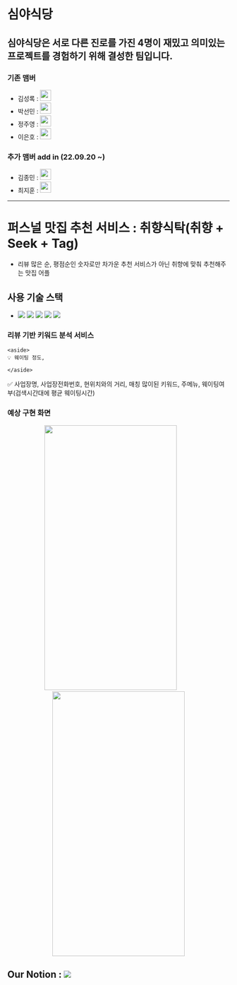 # 심야식당
<!--
<p align='center'>
    <img src="./asset/logo.ico/프로젝트_심야식당.jpg">
</p>
-->

## 심야식당은 서로 다른 진로를 가진 4명이 재밌고 의미있는 프로젝트를 경험하기 위해 결성한 팀입니다.
### 기존 맴버
- 김성록 : <a href="https://github.com/LearningnRunning">
    <img src="https://github.com/LearningnRunning.png"
    width="25"></a>
- 박선민 : <a href="https://github.com/firstout">
    <img src="https://github.com/firstout.png"
    width="25"></a>
- 정주영 : <a href="https://github.com/jjy0328">
    <img src="https://github.com/jjy0328.png"
    width="25"></a>
- 이은호 : <a href="https://github.com/xilverh0ya">
    <img src="https://github.com/xilverh0ya.png"
    width="25"></a>
### 추가 맴버 add in (22.09.20 ~)
- 김종민 : <a href="https://github.com/EvoDmiK">
    <img src="https://github.com/EvoDmiK.png"
    width="25"></a>
- 최지훈 : <a href="https://github.com/ji-hun-choi">
    <img src="https://github.com/ji-hun-choi.png"
    width="25"></a>
---

# 퍼스널 맛집 추천 서비스 : 취향식탁(취향 + Seek + Tag)

- 리뷰 많은 순, 평점순인 숫자로만 차가운 추천 서비스가 아닌 취향에 맞춰 추천해주는 맛집 어플

## 사용 기술 스택
-
    <img src="https://img.shields.io/badge/Python-3776AB?style=flat-square&logo=Python&logoColor=white"/>
    <img src="https://img.shields.io/badge/Kotlin-7F52FF?style=flat-square&logo=Kotlin&logoColor=white"/>
    <img src="https://img.shields.io/badge/Jupyter-F37626?style=flat-square&logo=Jupyter&logoColor=white"/>
    <img src="https://img.shields.io/badge/Google Colab-FFAE1A?logo=GoogleColab&logoColor=white"/>
    <img src="https://img.shields.io/badge/Android Studio-DDC84?style=flat-square&logo=Android Studio&logoColor=white"/>

### 리뷰 기반 키워드 분석 서비스
    
    <aside>
    💡 웨이팅 정도,
    
    </aside>
    

<aside>
✅ 사업장명, 사업장전화번호, 현위치와의 거리, 매칭 많이된 키워드, 주메뉴, 웨이팅여부(검색시간대에 평균 웨이팅시간)
</aside>

### 예상 구현 화면
<p align='center'>
    <img src="./asset/logo.ico/로고화면_심야식당.png" width="300" height="600">
    &nbsp;&nbsp;&nbsp;&nbsp;&nbsp;&nbsp;&nbsp;&nbsp;
    <img src="./asset/logo.ico/구현화면_심야식당.png" width="300" height="600">
</p>

## Our Notion : <a href="https://habitual-nail-f6c.notion.site/68ca5c4f895c415f9dbf818e82bcf39b?v=c1d3ca505cad4cb1b6de7ef3bfe676a3"><img src="https://img.shields.io/badge/Notion-000000?logo=Notion&logoColor=white"/></a>
